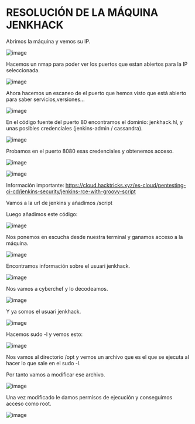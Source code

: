 # RESOLUCIÓN DE LA MÁQUINA JENKHACK

Abrimos la máquina y vemos su IP.

![image](https://github.com/user-attachments/assets/ca9d7cdd-debe-446f-a221-5cf091bc7c0a)

Hacemos un nmap para poder ver los puertos que estan abiertos para la IP seleccionada.

![image](https://github.com/user-attachments/assets/652285bb-0fe0-42b7-a91a-099f6ca75c27)

Ahora hacemos un escaneo de el puerto que hemos visto que está abierto para saber servicios,versiones...

![image](https://github.com/user-attachments/assets/7077742f-3b7a-4f17-b192-27663308dce6)

En el código fuente del puerto 80 encontramos el dominio: jenkhack.hl, y unas posibles credenciales (jenkins-admin / cassandra).

![image](https://github.com/user-attachments/assets/7521cb64-543f-4b35-9814-20775e1c92d7)

Probamos en el puerto 8080 esas credenciales y obtenemos acceso.

![image](https://github.com/user-attachments/assets/94dab640-4986-4fb9-924e-c3dca25c5fe5)

![image](https://github.com/user-attachments/assets/bd79c5fe-cb24-41b8-abd5-688d40b8a776)

Información importante: https://cloud.hacktricks.xyz/es-cloud/pentesting-ci-cd/jenkins-security/jenkins-rce-with-groovy-script

Vamos a la url de jenkins y añadimos /script

Luego añadimos este código: 

![image](https://github.com/user-attachments/assets/7caa69cc-629e-44df-80be-c972cb01fa2b)

Nos ponemos en escucha desde nuestra terminal y ganamos acceso a la máquina.

![image](https://github.com/user-attachments/assets/c65376e8-fbf1-47b8-870b-9f5c976d83d0)

Encontramos información sobre el usuari jenkhack.

![image](https://github.com/user-attachments/assets/402cc7c9-d655-4116-8b0a-d2dcf8a143d9)

Nos vamos a cyberchef y lo decodeamos.

![image](https://github.com/user-attachments/assets/a4e365d3-a060-4bee-9591-1851fe1f7105)

Y ya somos el usuari jenkhack.

![image](https://github.com/user-attachments/assets/17fcb3d0-8203-40c5-b538-51a5a24ef9e0)

Hacemos sudo -l y vemos esto: 

![image](https://github.com/user-attachments/assets/b4945794-e7ff-437d-a7ef-42cfd5e599e9)

Nos vamos al directorio /opt y vemos un archivo que es el que se ejecuta al hacer lo que sale en el sudo -l.

Por tanto vamos a modificar ese archivo.

![image](https://github.com/user-attachments/assets/289f9bcd-e06f-44e4-94d2-3d9d2ffd7fe8)

Una vez modificado le damos permisos de ejecución y conseguimos acceso como root.

![image](https://github.com/user-attachments/assets/8dc923ba-bb5d-4bd8-8562-9dfc78f58125)



